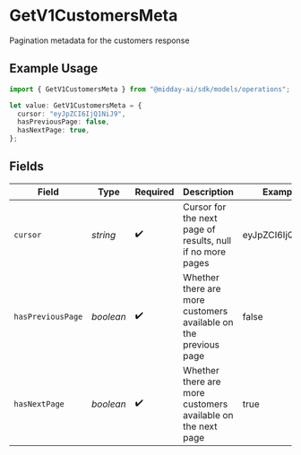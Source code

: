 # GetV1CustomersMeta

Pagination metadata for the customers response

## Example Usage

```typescript
import { GetV1CustomersMeta } from "@midday-ai/sdk/models/operations";

let value: GetV1CustomersMeta = {
  cursor: "eyJpZCI6IjQ1NiJ9",
  hasPreviousPage: false,
  hasNextPage: true,
};
```

## Fields

| Field                                                           | Type                                                            | Required                                                        | Description                                                     | Example                                                         |
| --------------------------------------------------------------- | --------------------------------------------------------------- | --------------------------------------------------------------- | --------------------------------------------------------------- | --------------------------------------------------------------- |
| `cursor`                                                        | *string*                                                        | :heavy_check_mark:                                              | Cursor for the next page of results, null if no more pages      | eyJpZCI6IjQ1NiJ9                                                |
| `hasPreviousPage`                                               | *boolean*                                                       | :heavy_check_mark:                                              | Whether there are more customers available on the previous page | false                                                           |
| `hasNextPage`                                                   | *boolean*                                                       | :heavy_check_mark:                                              | Whether there are more customers available on the next page     | true                                                            |